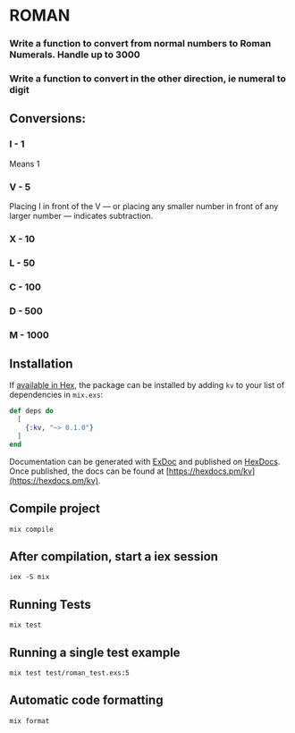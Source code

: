 # ROMAN

### Write a function to convert from normal numbers to Roman Numerals. Handle up to 3000

### Write a function to convert in the other direction, ie numeral to digit

## Conversions:
### I - 1
Means 1

### V - 5
Placing I in front of the V — or placing any smaller number in front of any larger number — indicates subtraction.

### X - 10

### L - 50

### C - 100

### D - 500

### M - 1000

## Installation

If [available in Hex](https://hex.pm/docs/publish), the package can be installed
by adding `kv` to your list of dependencies in `mix.exs`:

```elixir
def deps do
  [
    {:kv, "~> 0.1.0"}
  ]
end
```

Documentation can be generated with [ExDoc](https://github.com/elixir-lang/ex_doc)
and published on [HexDocs](https://hexdocs.pm). Once published, the docs can
be found at [https://hexdocs.pm/kv](https://hexdocs.pm/kv).

## Compile project
`mix compile`

## After compilation, start a iex session
`iex -S mix`

## Running Tests
`mix test`

## Running a single test example
`mix test test/roman_test.exs:5`

## Automatic code formatting
`mix format`